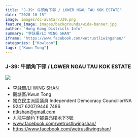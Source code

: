 ```yaml
---
title: "J-39: 牛頭角下邨 / LOWER NGAU TAU KOK ESTATE"
date: "2020-10-15"
image: images/dc-avatar/J39.png
feature_image: images/backgrounds/wide-banner.jpg
author: "Hong Kong Districts Info"
summary: "李詠珊/LI WING SHAN"
iframe: "https://www.facebook.com/wetrustliwingshan/"
categories: ["Kowloon"]
tags: ["Kwun Tong"]
---
```


### J-39: 牛頭角下邨 / LOWER NGAU TAU KOK ESTATE  
![](/images/dc-avatar/J39.png)  

 - 李詠珊/LI WING SHAN  
 - 觀塘區/Kwun Tong  
 - 獨立民主派區議員 Independent Democracy Councillor/NA  
 - 9247 6207/9446 7486  
 - ntkshan@gmail.com  
 - 九龍牛頭角下邨貴亮樓地下3號  
 - www.facebook.com/wetrustliwingshan/  
 - https://www.facebook.com/wetrustliwingshan/
